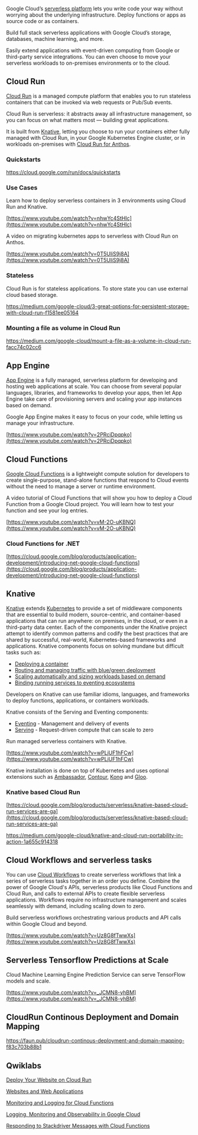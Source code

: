 

Google Cloud’s [serverless platform](https://www.youtube.com/watch?v=PBw9vD_BO5A) lets you write code your way without worrying about the underlying infrastructure. Deploy functions or apps as source code or as containers. 

Build full stack serverless applications with Google Cloud’s storage, databases, machine learning, and more. 

Easily extend applications with event-driven computing from Google or third-party service integrations. You can even choose to move your serverless workloads to on-premises environments or to the cloud.




## Cloud Run

[Cloud Run](http://cloud.run/) is a managed compute platform that enables you to run stateless containers that can be invoked via web requests or Pub/Sub events. 



Cloud Run is serverless: it abstracts away all infrastructure management, so you can focus on what matters most — building great applications. 

It is built from [Knative](https://cloud.google.com/knative/), letting you choose to run your containers either fully managed with Cloud Run, in your Google Kubernetes Engine cluster, or in workloads on-premises with [Cloud Run for Anthos](https://cloud.google.com/anthos/run).




### Quickstarts

https://cloud.google.com/run/docs/quickstarts




### Use Cases



Learn how to deploy serverless containers in 3 environments using Cloud Run and Knative.

[https://www.youtube.com/watch?v=nhwYc4StHIc](https://www.youtube.com/watch?v=nhwYc4StHIc)

A video on migrating kubernetes apps to serverless with Cloud Run on Anthos.

[https://www.youtube.com/watch?v=0T5UliS9j8A](https://www.youtube.com/watch?v=0T5UliS9j8A)

### Stateless

Cloud Run is for stateless applications. To store state you can use external cloud based storage.

https://medium.com/google-cloud/3-great-options-for-persistent-storage-with-cloud-run-f1581ee05164

### Mounting a file as volume in Cloud Run

https://medium.com/google-cloud/mount-a-file-as-a-volume-in-cloud-run-facc74c02cc6



## App Engine

[App Engine](App-Engine) is a fully managed, serverless platform for developing and hosting web applications at scale. You can choose from several popular languages, libraries, and frameworks to develop your apps, then let App Engine take care of provisioning servers and scaling your app instances based on demand.


Google App Engine makes it easy to focus on your code, while letting us manage your infrastructure.

[https://www.youtube.com/watch?v=2PRciDpqpko](https://www.youtube.com/watch?v=2PRciDpqpko)


## Cloud Functions

[Google Cloud Functions](https://cloud.google.com/functions/docs/concepts/overview) is a lightweight compute solution for developers to create single-purpose, stand-alone functions that respond to Cloud events without the need to manage a server or runtime environment.



A video tutorial of Cloud Functions that  will show you how to deploy a Cloud Function from a Google Cloud project.  You will learn how to test your function and see your log entries. 

[https://www.youtube.com/watch?v=vM-2O-uKBNQ](https://www.youtube.com/watch?v=vM-2O-uKBNQ)


### Cloud Functions for .NET

[https://cloud.google.com/blog/products/application-development/introducing-net-google-cloud-functions](https://cloud.google.com/blog/products/application-development/introducing-net-google-cloud-functions)


## Knative

[Knative](https://knative.dev/) extends [Kubernetes](Kubernetes-Engine-and-Containers) to provide a set of middleware components that are essential to build modern, source-centric, and container-based applications that can run anywhere: on premises, in the cloud, or even in a third-party data center. Each of the components under the Knative project attempt to identify common patterns and codify the best practices that are shared by successful, real-world, Kubernetes-based frameworks and applications. Knative components focus on solving mundane but difficult tasks such as:



*   [Deploying a container](https://knative.dev/docs/serving/getting-started-knative-app)
*   [Routing and managing traffic with blue/green deployment](https://knative.dev/docs/serving/samples/blue-green-deployment)
*   [Scaling automatically and sizing workloads based on demand](https://knative.dev/docs/serving/autoscaling)
*   [Binding running services to eventing ecosystems](https://knative.dev/docs/eventing/getting-started)

Developers on Knative can use familiar idioms, languages, and frameworks to deploy functions, applications, or containers workloads.

Knative consists of the Serving and Eventing components:



*   [Eventing](https://knative.dev/docs/eventing) - Management and delivery of events
*   [Serving](https://knative.dev/docs/serving) - Request-driven compute that can scale to zero



Run managed serverless containers with Knative.

[https://www.youtube.com/watch?v=wPLjUF1hFCw](https://www.youtube.com/watch?v=wPLjUF1hFCw)

Knative installation is done on top of Kubernetes and uses optional extensions such as [Ambassador](https://www.getambassador.io/), [Contour](https://projectcontour.io/), [Kong](https://konghq.com/kong/) and [Gloo](https://docs.solo.io/gloo-edge/latest/).

### Knative based Cloud Run

[https://cloud.google.com/blog/products/serverless/knative-based-cloud-run-services-are-ga](https://cloud.google.com/blog/products/serverless/knative-based-cloud-run-services-are-ga)

https://medium.com/google-cloud/knative-and-cloud-run-portability-in-action-1a655c914318

## Cloud Workflows and serverless tasks

You can use [Cloud Workflows](Workflows) to create serverless workflows that link a series of serverless tasks together in an order you define. Combine the power of Google Cloud's APIs, serverless products like Cloud Functions and Cloud Run, and calls to external APIs to create flexible serverless applications. Workflows require no infrastructure management and scales seamlessly with demand, including scaling down to zero.



Build serverless workflows orchestrating various products and API calls within Google Cloud and beyond. 

[https://www.youtube.com/watch?v=Uz8G8fTwwXs](https://www.youtube.com/watch?v=Uz8G8fTwwXs)


## Serverless Tensorflow Predictions at Scale

Cloud Machine Learning Engine Prediction Service can serve TensorFlow models and scale.

[https://www.youtube.com/watch?v=_JCMN8-yhBM](https://www.youtube.com/watch?v=_JCMN8-yhBM)


## CloudRun Continous Deployment and Domain Mapping

https://faun.pub/cloudrun-continous-deployment-and-domain-mapping-f83c703b88b1


## Qwiklabs



[Deploy Your Website on Cloud Run](https://www.qwiklabs.com/focuses/10445?parent=catalog)



[Websites and Web Applications](https://www.qwiklabs.com/quests/39?catalog_rank=%7B%22rank%22%3A5%2C%22num_filters%22%3A0%2C%22has_search%22%3Atrue%7D&search_id=7467936)



[Monitoring and Logging for Cloud Functions](https://www.qwiklabs.com/focuses/1833?catalog_rank=%7B%22rank%22%3A16%2C%22num_filters%22%3A0%2C%22has_search%22%3Atrue%7D&parent=catalog&search_id=7468061)



[Logging, Monitoring and Observability in Google Cloud](https://www.qwiklabs.com/courses/1514?catalog_rank=%7B%22rank%22%3A17%2C%22num_filters%22%3A0%2C%22has_search%22%3Atrue%7D&search_id=7468061)



[Responding to Stackdriver Messages with Cloud Functions](https://www.qwiklabs.com/focuses/8500?catalog_rank=%7B%22rank%22%3A22%2C%22num_filters%22%3A0%2C%22has_search%22%3Atrue%7D&parent=catalog&search_id=7468090)
